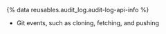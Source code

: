{% data reusables.audit_log.audit-log-api-info %}
* Git events, such as cloning, fetching, and pushing
